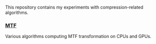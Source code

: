 This repository contains my experiments with compression-related algorithms.

### [MTF](mtf)
Various algorithms computing MTF transformation on CPUs and GPUs.
